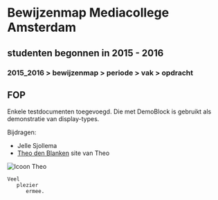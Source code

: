 # Bewijzenmap Mediacollege Amsterdam
## studenten begonnen in 2015 - 2016
### 2015_2016 > bewijzenmap > periode > vak > opdracht

## FOP

Enkele testdocumenten toegevoegd.
Die met DemoBlock is gebruikt als demonstratie van display-types.

Bijdragen:
* Jelle Sjollema
* [Theo den Blanken](http://blanken5.home.xs4all.nl/ "Title") site van Theo


![Icoon Theo](https://pbs.twimg.com/profile_images/632928961022963712/ZL00b8Py.png)

```
Veel 
   plezier 
      ermee.
   
```